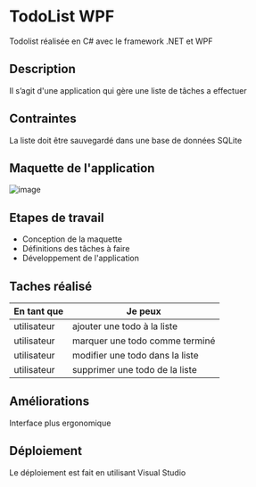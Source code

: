 # TodoList WPF
Todolist réalisée en C# avec le framework .NET et WPF

## Description
Il s’agit d'une application qui gère une liste de tâches a effectuer

## Contraintes
La liste doit être sauvegardé dans une base de données SQLite

## Maquette de l'application
![image](https://user-images.githubusercontent.com/69463293/152601948-9a08b0f5-fd35-43a3-b28e-8ebc1473a195.png)

## Etapes de travail
- Conception de la maquette
- Définitions des tâches à faire
- Développement de l'application

## Taches réalisé
| En tant que | Je peux |
|-----------|-----------|
| utilisateur | ajouter une todo à la liste |
|     utilisateur      |      marquer une todo comme terminé     |
|     utilisateur      |      modifier une todo dans la liste     |
|    utilisateur       |    supprimer une todo de la liste       |

## Améliorations
Interface plus ergonomique

## Déploiement
Le déploiement est fait en utilisant Visual Studio
